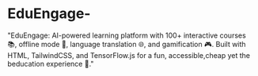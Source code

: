 # EduEngage-
"EduEngage: AI-powered learning platform with 100+ interactive courses 📚, offline mode 📴, language translation 🌐, and gamification 🎮. Built with HTML, TailwindCSS, and TensorFlow.js for a fun, accessible,cheap yet the beducation experience 🌟."
